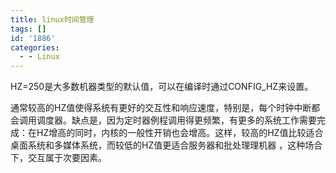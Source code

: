 ```yaml
---
title: linux时间管理
tags: []
id: '1886'
categories:
  - - Linux
---
```


HZ=250是大多数机器类型的默认值，可以在编译时通过CONFIG\_HZ来设置。

通常较高的HZ值使得系统有更好的交互性和响应速度，特别是，每个时钟中断都会调用调度器。缺点是，因为定时器例程调用得更频繁，有更多的系统工作需要完成：在HZ增高的同时，内核的一般性开销也会增高。这样，较高的HZ值比较适合桌面系统和多媒体系统，而较低的HZ值更适合服务器和批处理理机器 ，这种场合下，交互属于次要因素。